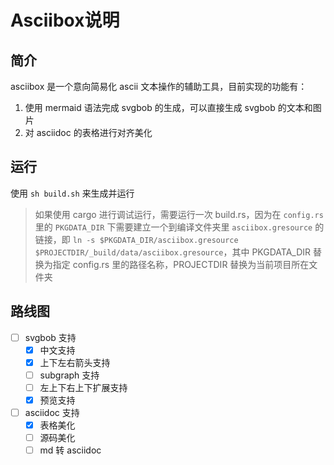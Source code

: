 # Asciibox说明 #

## 简介 ##

asciibox 是一个意向简易化 ascii 文本操作的辅助工具，目前实现的功能有：

1. 使用 mermaid 语法完成 svgbob 的生成，可以直接生成 svgbob 的文本和图片
2. 对 asciidoc 的表格进行对齐美化

## 运行 ##

使用 `sh build.sh` 来生成并运行

> 如果使用 cargo 进行调试运行，需要运行一次 build.rs，因为在 `config.rs` 里的 `PKGDATA_DIR` 下需要建立一个到编译文件夹里 `asciibox.gresource` 的链接，即 `ln -s $PKGDATA_DIR/asciibox.gresource $PROJECTDIR/_build/data/asciibox.gresource`，其中 PKGDATA_DIR 替换为指定 config.rs 里的路径名称，PROJECTDIR 替换为当前项目所在文件夹

## 路线图 ##

- [ ] svgbob 支持
    - [x] 中文支持
    - [x] 上下左右箭头支持
    - [ ] subgraph 支持
    - [ ] 左上下右上下扩展支持
    - [x] 预览支持
- [ ] asciidoc 支持
    - [x] 表格美化
    - [ ] 源码美化
    - [ ] md 转 asciidoc

